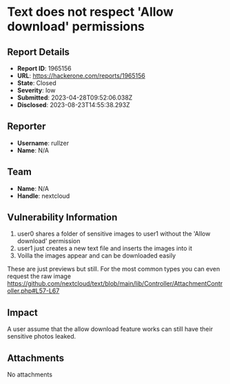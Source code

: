 # Text does not respect 'Allow download' permissions

## Report Details
- **Report ID**: 1965156
- **URL**: https://hackerone.com/reports/1965156
- **State**: Closed
- **Severity**: low
- **Submitted**: 2023-04-28T09:52:06.038Z
- **Disclosed**: 2023-08-23T14:55:38.293Z

## Reporter
- **Username**: rullzer
- **Name**: N/A

## Team
- **Name**: N/A
- **Handle**: nextcloud

## Vulnerability Information
1. user0 shares a folder of sensitive images to user1 without the 'Allow download' permission
2. user1 just creates a new text file and inserts the images into it
3. Voilla the images appear and can be downloaded easily

These are just previews but still.
For the most common types you can even request the raw image https://github.com/nextcloud/text/blob/main/lib/Controller/AttachmentController.php#L57-L67

## Impact

A user assume that the allow download feature works can still have their sensitive photos leaked.

## Attachments
No attachments
